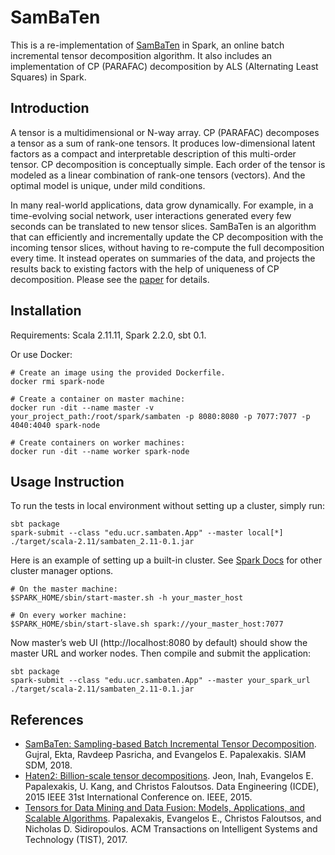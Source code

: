 # SamBaTen

This is a re-implementation of [SamBaTen](https://arxiv.org/abs/1709.00668) in Spark, an online batch incremental tensor decomposition algorithm. It also includes an implementation of CP (PARAFAC) decomposition by ALS (Alternating Least Squares) in Spark.

## Introduction

A tensor is a multidimensional or N-way array. CP (PARAFAC) decomposes a tensor as a
sum of rank-one tensors. It produces low-dimensional latent factors as a compact and interpretable description of this multi-order tensor. CP decomposition is conceptually simple. Each order of the tensor is modeled as a linear combination of rank-one tensors (vectors). And the optimal model is unique, under mild conditions.

In many real-world applications, data grow dynamically. For example, in a time-evolving social network, user interactions generated every few seconds can be translated to new tensor slices. SamBaTen is an algorithm that can efficiently and incrementally update the CP decomposition with the incoming tensor slices, without having to re-compute the full decomposition every time. It instead operates on summaries of the data, and projects the results back to existing factors with the help of uniqueness of CP decomposition. Please see the [paper](https://arxiv.org/abs/1709.00668) for details.

## Installation
Requirements: Scala 2.11.11, Spark 2.2.0, sbt 0.1.

Or use Docker:
```
# Create an image using the provided Dockerfile.
docker rmi spark-node

# Create a container on master machine:
docker run -dit --name master -v your_project_path:/root/spark/sambaten -p 8080:8080 -p 7077:7077 -p 4040:4040 spark-node

# Create containers on worker machines:
docker run -dit --name worker spark-node
```

## Usage Instruction

To run the tests in local environment without setting up a cluster, simply run:
```
sbt package
spark-submit --class "edu.ucr.sambaten.App" --master local[*] ./target/scala-2.11/sambaten_2.11-0.1.jar
```
Here is an example of setting up a built-in cluster. See [Spark Docs](https://spark.apache.org/docs/latest/cluster-overview.html) for other cluster manager options.

```
# On the master machine:
$SPARK_HOME/sbin/start-master.sh -h your_master_host

# On every worker machine:
$SPARK_HOME/sbin/start-slave.sh spark://your_master_host:7077
```
Now master’s web UI (http://localhost:8080 by default) should show the master URL and worker nodes.
Then compile and submit the application:
```
sbt package
spark-submit --class "edu.ucr.sambaten.App" --master your_spark_url ./target/scala-2.11/sambaten_2.11-0.1.jar
```


## References

- [SamBaTen: Sampling-based Batch Incremental Tensor Decomposition](https://arxiv.org/abs/1709.00668).
  Gujral, Ekta, Ravdeep Pasricha, and Evangelos E. Papalexakis. SIAM SDM, 2018.
- [Haten2: Billion-scale tensor decompositions](https://ieeexplore.ieee.org/abstract/document/7113355/).
  Jeon, Inah, Evangelos E. Papalexakis, U. Kang, and Christos Faloutsos. Data Engineering (ICDE), 2015 IEEE 31st International Conference on. IEEE, 2015.
- [Tensors for Data Mining and Data Fusion: Models, Applications, and Scalable Algorithms](https://dl.acm.org/citation.cfm?id=2915921).
  Papalexakis, Evangelos E., Christos Faloutsos, and Nicholas D. Sidiropoulos. ACM Transactions on Intelligent Systems and Technology (TIST), 2017.
